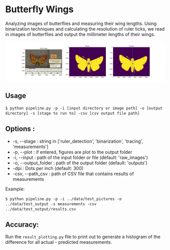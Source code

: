 # Butterfly Wings

Analyzing images of butterflies and measuring their wing lengths. Using binarization techniques and calculating the resolution of ruler ticks, we read in images of butterflies and output the millimeter lengths of their wings.

![alt text](example_result.jpg?raw=true "Example measurement output")

## Usage

```
$ python pipeline.py -p -i [input directory or image path] -o [output directory] -s [stage to run to] -csv [csv output file path]
```
## Options :
* -s, --stage : string in ['ruler_detection', 'binarization', 'tracing', 'measurements']
* -p, --plot : if entered, figures are plot to the output folder
* -i, --input : path of the input folder or file (default: 'raw_images')
* -o, --output_folder : path of the output folder (default: 'outputs')
* -dpi : Dots per inch (default: 300)
* -csv, --path_csv :  path of CSV file that contains results of measurements 

Example:
```
$ python pipeline.py -p -i ../data/test_pictures -o ../data/test_output -s measurements -csv ../data/test_output/results.csv
```
## Accuracy: 
Run the ```result_plotting.py``` file to print out to generate a histogram of the difference for all actual - predicted measurements. 
